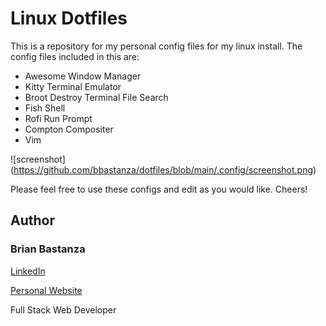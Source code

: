 # Linux Dotfiles

This is a repository for my personal config files for my linux install. The config files included in this are:

* Awesome Window Manager
* Kitty Terminal Emulator
* Broot Destroy Terminal File Search
* Fish Shell
* Rofi Run Prompt
* Compton Compositer
* Vim

![screenshot]
(https://github.com/bbastanza/dotfiles/blob/main/.config/screenshot.png)

Please feel free to use these configs and edit as you would like. Cheers!

## Author

### Brian Bastanza

[LinkedIn](www.linkedin.com/in/bbastanza)

[Personal Website](http://www.brianbastanza.me)

Full Stack Web Developer
